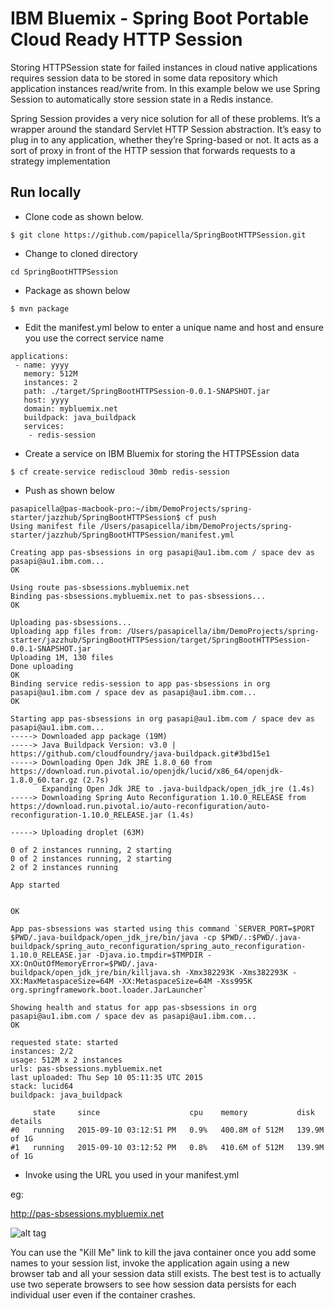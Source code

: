 <h1> IBM Bluemix - Spring Boot Portable Cloud Ready HTTP Session </h1>

Storing HTTPSession state for failed instances in cloud native applications requires session data to be stored 
in some data repository which application instances read/write from. In this example below we use Spring Session
to automatically store session state in a Redis instance. 

Spring Session provides a very nice solution for all of these problems. It’s a wrapper around the standard 
Servlet HTTP Session abstraction. It’s easy to plug in to any application, whether they’re Spring-based or not. 
It acts as a sort of proxy in front of the HTTP session that forwards requests to a strategy implementation

<h2>Run locally</h2> 

- Clone code as shown below.

```
$ git clone https://github.com/papicella/SpringBootHTTPSession.git
```

- Change to cloned directory

```
cd SpringBootHTTPSession
```

- Package as shown below

```
$ mvn package
```

- Edit the manifest.yml below to enter a unique name and host and ensure you use the correct service name

```
applications:
 - name: yyyy
   memory: 512M
   instances: 2
   path: ./target/SpringBootHTTPSession-0.0.1-SNAPSHOT.jar
   host: yyyy
   domain: mybluemix.net
   buildpack: java_buildpack
   services:
    - redis-session
```

- Create a service on IBM Bluemix for storing the HTTPSEssion data

```
$ cf create-service rediscloud 30mb redis-session
```

- Push as shown below

```
pasapicella@pas-macbook-pro:~/ibm/DemoProjects/spring-starter/jazzhub/SpringBootHTTPSession$ cf push
Using manifest file /Users/pasapicella/ibm/DemoProjects/spring-starter/jazzhub/SpringBootHTTPSession/manifest.yml

Creating app pas-sbsessions in org pasapi@au1.ibm.com / space dev as pasapi@au1.ibm.com...
OK

Using route pas-sbsessions.mybluemix.net
Binding pas-sbsessions.mybluemix.net to pas-sbsessions...
OK

Uploading pas-sbsessions...
Uploading app files from: /Users/pasapicella/ibm/DemoProjects/spring-starter/jazzhub/SpringBootHTTPSession/target/SpringBootHTTPSession-0.0.1-SNAPSHOT.jar
Uploading 1M, 130 files
Done uploading
OK
Binding service redis-session to app pas-sbsessions in org pasapi@au1.ibm.com / space dev as pasapi@au1.ibm.com...
OK

Starting app pas-sbsessions in org pasapi@au1.ibm.com / space dev as pasapi@au1.ibm.com...
-----> Downloaded app package (19M)
-----> Java Buildpack Version: v3.0 | https://github.com/cloudfoundry/java-buildpack.git#3bd15e1
-----> Downloading Open Jdk JRE 1.8.0_60 from https://download.run.pivotal.io/openjdk/lucid/x86_64/openjdk-1.8.0_60.tar.gz (2.7s)
       Expanding Open Jdk JRE to .java-buildpack/open_jdk_jre (1.4s)
-----> Downloading Spring Auto Reconfiguration 1.10.0_RELEASE from https://download.run.pivotal.io/auto-reconfiguration/auto-reconfiguration-1.10.0_RELEASE.jar (1.4s)

-----> Uploading droplet (63M)

0 of 2 instances running, 2 starting
0 of 2 instances running, 2 starting
2 of 2 instances running

App started


OK

App pas-sbsessions was started using this command `SERVER_PORT=$PORT $PWD/.java-buildpack/open_jdk_jre/bin/java -cp $PWD/.:$PWD/.java-buildpack/spring_auto_reconfiguration/spring_auto_reconfiguration-1.10.0_RELEASE.jar -Djava.io.tmpdir=$TMPDIR -XX:OnOutOfMemoryError=$PWD/.java-buildpack/open_jdk_jre/bin/killjava.sh -Xmx382293K -Xms382293K -XX:MaxMetaspaceSize=64M -XX:MetaspaceSize=64M -Xss995K org.springframework.boot.loader.JarLauncher`

Showing health and status for app pas-sbsessions in org pasapi@au1.ibm.com / space dev as pasapi@au1.ibm.com...
OK

requested state: started
instances: 2/2
usage: 512M x 2 instances
urls: pas-sbsessions.mybluemix.net
last uploaded: Thu Sep 10 05:11:35 UTC 2015
stack: lucid64
buildpack: java_buildpack

     state     since                    cpu    memory           disk           details
#0   running   2015-09-10 03:12:51 PM   0.9%   400.8M of 512M   139.9M of 1G
#1   running   2015-09-10 03:12:52 PM   0.8%   410.6M of 512M   139.9M of 1G
```

- Invoke using the URL you used in your manifest.yml

eg: 

http://pas-sbsessions.mybluemix.net

![alt tag](https://dl.dropboxusercontent.com/u/15829935/spring-session.png)

You can use the "Kill Me" link to kill the java container once you add some names to your session list, invoke the 
application again using a new browser tab and all your session data still exists. The best test is to actually 
use two seperate browsers to see how session data persists for each individual user even if the container crashes.








